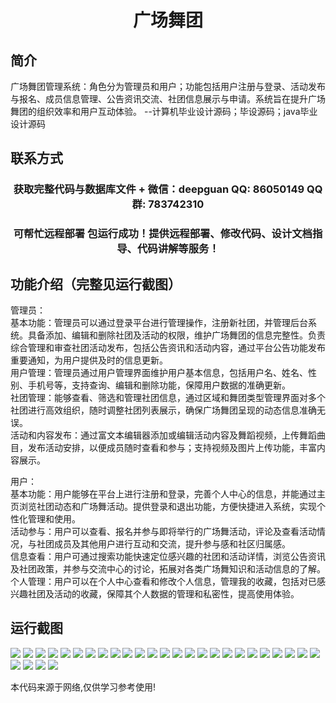<p><h1 align="center">广场舞团</h1></p>

## 简介
广场舞团管理系统：角色分为管理员和用户；功能包括用户注册与登录、活动发布与报名、成员信息管理、公告资讯交流、社团信息展示与申请。系统旨在提升广场舞团的组织效率和用户互动体验。    --计算机毕业设计源码；毕设源码；java毕业设计源码


## 联系方式
<p><h3 align="center">获取完整代码与数据库文件 + 微信：deepguan QQ: 86050149 QQ群: 783742310</h3></p>
<p><h3 align="center">可帮忙远程部署 包运行成功！提供远程部署、修改代码、设计文档指导、代码讲解等服务！</h3></p>

## 功能介绍（完整见运行截图）
管理员：  
基本功能：管理员可以通过登录平台进行管理操作，注册新社团，并管理后台系统。具备添加、编辑和删除社团及活动的权限，维护广场舞团的信息完整性。负责综合管理和审查社团活动发布，包括公告资讯和活动内容，通过平台公告功能发布重要通知，为用户提供及时的信息更新。  
用户管理：管理员通过用户管理界面维护用户基本信息，包括用户名、姓名、性别、手机号等，支持查询、编辑和删除功能，保障用户数据的准确更新。  
社团管理：能够查看、筛选和管理社团信息，通过区域和舞团类型管理界面对多个社团进行高效组织，随时调整社团列表展示，确保广场舞团呈现的动态信息准确无误。  
活动和内容发布：通过富文本编辑器添加或编辑活动内容及舞蹈视频，上传舞蹈曲目，发布活动安排，以便成员随时查看和参与；支持视频及图片上传功能，丰富内容展示。  

用户：  
基本功能：用户能够在平台上进行注册和登录，完善个人中心的信息，并能通过主页浏览社团动态和广场舞活动。提供登录和退出功能，方便快捷进入系统，实现个性化管理和使用。  
活动参与：用户可以查看、报名并参与即将举行的广场舞活动，评论及查看活动情况，与社团成员及其他用户进行互动和交流，提升参与感和社区归属感。  
信息查看：用户可通过搜索功能快速定位感兴趣的社团和活动详情，浏览公告资讯及社团政策，并参与交流中心的讨论，拓展对各类广场舞知识和活动信息的了解。  
个人管理：用户可以在个人中心查看和修改个人信息，管理我的收藏，包括对已感兴趣社团及活动的收藏，保障其个人数据的管理和私密性，提高使用体验。


## 运行截图
![](img/001.jpg)
![](img/002.jpg)
![](img/003.jpg)
![](img/004.jpg)
![](img/005.jpg)
![](img/006.jpg)
![](img/007.jpg)
![](img/008.jpg)
![](img/009.jpg)
![](img/010.jpg)
![](img/011.jpg)
![](img/012.jpg)
![](img/013.jpg)
![](img/014.jpg)
![](img/015.jpg)
![](img/016.jpg)
![](img/017.jpg)
![](img/018.jpg)
![](img/019.jpg)
![](img/020.jpg)
![](img/021.jpg)
![](img/022.jpg)
![](img/023.jpg)
![](img/024.jpg)
![](img/025.jpg)
![](img/026.jpg)
![](img/027.jpg)
![](img/028.jpg)
![](img/029.jpg)

<p>本代码来源于网络,仅供学习参考使用!</p>

